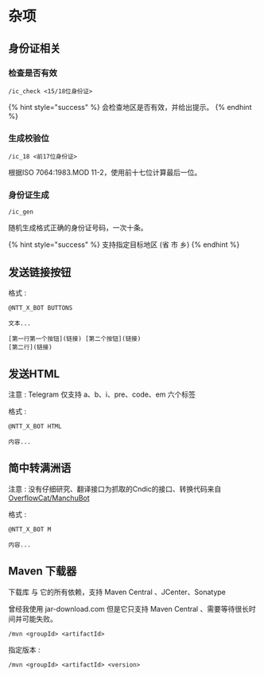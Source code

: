 # 杂项

## 身份证相关

### 检查是否有效

```
/ic_check <15/18位身份证>
```

{% hint style="success" %}
会检查地区是否有效，并给出提示。
{% endhint %}

### 生成校验位

```
/ic_18 <前17位身份证>
```

根据ISO 7064:1983.MOD 11-2，使用前十七位计算最后一位。

### 身份证生成

```
/ic_gen
```

随机生成格式正确的身份证号码，一次十条。

{% hint style="success" %}
支持指定目标地区 (省 市 乡)
{% endhint %}

## 发送链接按钮

格式 : 

```
@NTT_X_BOT BUTTONS

文本...

[第一行第一个按钮](链接) [第二个按钮](链接)
[第二行](链接)
```

## 发送HTML

注意 : Telegram 仅支持 a、b、i、pre、code、em 六个标签

格式 : 

```text
@NTT_X_BOT HTML 

内容...
```

## 简中转满洲语

注意 : 没有仔细研究、翻译接口为抓取的Cndic的接口、转换代码来自 [OverflowCat/ManchuBot](https://github.com/OverflowCat/ManchuBot/blob/master/Manchurize.gs)

格式 : 

```
@NTT_X_BOT M

内容...
```

## Maven 下载器

下载库 与 它的所有依赖，支持 Maven Central 、JCenter、Sonatype

曾经我使用 jar-download.com 但是它只支持 Maven Central 、需要等待很长时间并可能失败。

```
/mvn <groupId> <artifactId>
```

指定版本 :


```
/mvn <groupId> <artifactId> <version>
```